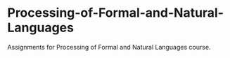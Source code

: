 # Processing-of-Formal-and-Natural-Languages
Assignments for Processing of Formal and Natural Languages course.
